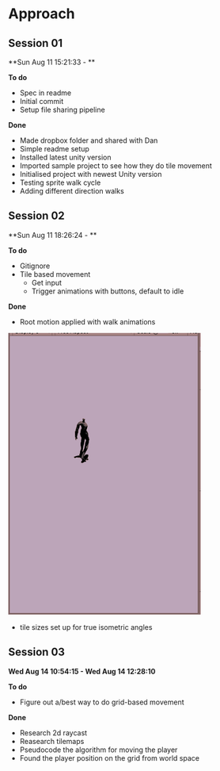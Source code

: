 # Approach

## Session 01

**Sun Aug 11 15:21:33 - **

**To do**
- Spec in readme
- Initial commit
- Setup file sharing pipeline

**Done**
- Made dropbox folder and shared with Dan
- Simple readme setup
- Installed latest unity version
- Imported sample project to see how they do tile movement
- Initialised project with newest Unity version
- Testing sprite walk cycle
- Adding different direction walks

## Session 02

**Sun Aug 11 18:26:24 - **

**To do**
- Gitignore
- Tile based movement
    - Get input
    - Trigger animations with buttons, default to idle 

**Done**
- Root motion applied with walk animations

![wip001](./images/wip001.gif)

- tile sizes set up for true isometric angles

## Session 03

**Wed Aug 14 10:54:15 - Wed Aug 14 12:28:10**

**To do**
- Figure out a/best way to do grid-based movement 

**Done**
- Research 2d raycast
- Reasearch tilemaps
- Pseudocode the algorithm for moving the player
- Found the player position on the grid from world space